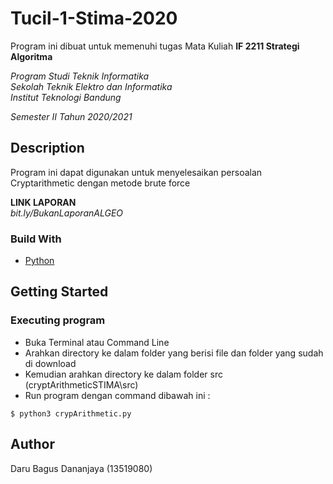# Tucil-1-Stima-2020

Program ini dibuat untuk memenuhi tugas Mata Kuliah **IF 2211 Strategi Algoritma** <br />

*Program Studi Teknik Informatika* <br />
*Sekolah Teknik Elektro dan Informatika* <br />
*Institut Teknologi Bandung* <br />

*Semester II Tahun 2020/2021*


## Description

Program ini dapat digunakan untuk menyelesaikan persoalan Cryptarithmetic dengan metode brute force

**LINK LAPORAN** <br />
*bit.ly/BukanLaporanALGEO*

### Build With

- [Python](https://en.wikipedia.org/wiki/Python_(programming_language))

## Getting Started

### Executing program

- Buka Terminal atau Command Line
- Arahkan directory ke dalam folder yang berisi file dan folder yang sudah di download
- Kemudian arahkan directory ke dalam folder src (cryptArithmeticSTIMA\src)
- Run program dengan command dibawah ini :

```
$ python3 crypArithmetic.py
```


## Author
Daru Bagus Dananjaya (13519080)
